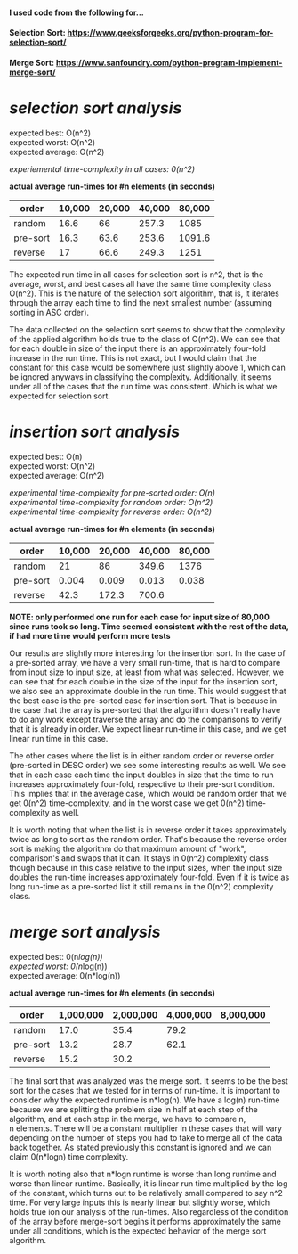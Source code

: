 #### I used code from the following for...
#### Selection Sort:     https://www.geeksforgeeks.org/python-program-for-selection-sort/ 
#### Merge Sort:         https://www.sanfoundry.com/python-program-implement-merge-sort/

# *selection sort analysis*

expected best:      O(n^2)  
expected worst:     O(n^2)  
expected average:   O(n^2)

*experiemental time-complexity in all cases: 0(n^2)*

**actual average run-times for #n elements (in seconds)** 

order    | 10,000 | 20,000 | 40,000 | 80,000  
---------|--------|--------|--------|--------  
random   |   16.6 | 66     |  257.3 | 1085  
pre-sort |   16.3 | 63.6   |  253.6 | 1091.6  
reverse  |  17    | 66.6   |  249.3 | 1251  

The expected run time in all cases for selection sort is n^2, that is the average, worst, and best cases all have the same
time complexity class O(n^2). This is the nature of the selection sort algorithm, that is, it iterates through the array
each time to find the next smallest number (assuming sorting in ASC order).

The data collected on the selection sort seems to show that the complexity of the applied algorithm holds true to the class of O(n^2). We can see that for each double in size of the input there is an approximately four-fold increase in the run time.
This is not exact, but I would claim that the constant for this case would be somewhere just slightly above 1, which can be ignored anyways in classifying the complexity. Additionally, it seems under all of the cases that the run time was consistent.  Which is what we expected for selection sort.  

# *insertion sort analysis*

expected best:      O(n)  
expected worst:     O(n^2)  
expected average:   O(n^2)  

*experimental time-complexity for pre-sorted order:  O(n)*  
*experimental time-complexity for random order:  O(n^2)*  
*experimental time-complexity for reverse order:  O(n^2)*  

**actual average run-times for #n elements (in seconds)**  

order    | 10,000 | 20,000 | 40,000 | 80,000  
---------|--------|--------|--------|--------  
random   |   21   | 86     |  349.6 |  1376
pre-sort |  0.004 | 0.009  |  0.013 |  0.038
reverse  |  42.3  | 172.3  | 700.6  | 

**NOTE: only performed one run for each case for input size of 80,000 since runs took so long. Time seemed consistent  with the rest of the data, if had more time would perform more tests**

Our results are slightly more interesting for the insertion sort. In the case of a pre-sorted array, we have a very small run-time, that is hard to compare from input size to input size, at least from what was selected. However, we can see that for each double in the size of the input for the insertion sort, we also see an approximate double in the run time. This
would suggest that the best case is the pre-sorted case for insertion sort. That is because in the case that the array
is pre-sorted that the algorithm doesn't really have to do any work except traverse the array and do the comparisons to
verify that it is already in order. We expect linear run-time in this case, and we get linear run time in this case.

The other cases where the list is in either random order or reverse order (pre-sorted in DESC order) we see some interesting
results as well. We see that in each case each time the input doubles in size that the time to run increases approximately
four-fold, respective to their pre-sort condition. This implies that in the average case, which would be random order that
we get 0(n^2) time-complexity, and in the worst case we get 0(n^2) time-complexity as well.

It is worth noting that when the list is in reverse order it takes approximately twice as long to sort as the random
order. That's because the reverse order sort is making the algorithm do that maximum amount of "work", comparison's and
swaps that it can. It stays in 0(n^2) complexity class though because in this case relative to the input sizes, when the
input size doubles the run-time increases approximately four-fold. Even if it is twice as long run-time as a pre-sorted list
it still remains in the 0(n^2) complexity class.

# *merge sort analysis* 

expected best:      0(n*log(n))  
expected worst:     0(n*log(n))  
expected average:   0(n*log(n))  


**actual average run-times for #n elements (in seconds)** 

order    | 1,000,000 | 2,000,000 | 4,000,000 | 8,000,000  
---------|-----------|-----------|-----------|--------  
random   |  17.0     |   35.4    |    79.2   | 
pre-sort |  13.2     |  28.7     |    62.1   |   
reverse  |  15.2     |   30.2    |   | 

The final sort that was analyzed was the merge sort.  It seems to be the best sort for the cases that we tested for in terms of run-time.  It is important to consider why the expected runtime is n*log(n).  We have a log(n) run-time because we are splitting the problem size in half at each step of the algorithm, and at each step in the merge, we have to compare n,  
n elements.  There will be a constant multiplier in these cases that will vary depending on the number of steps you had to take to merge all of the data back together.  As stated previously this constant is ignored and we can claim 0(n\*logn) time complexity.  

It is worth noting also that n*logn runtime is worse than long runtime and worse than linear runtime.  Basically, it is
linear run time multiplied by the log of the constant, which turns out to be relatively small compared to say n^2 time.
For very large inputs this is nearly linear but slightly worse, which holds true ion our analysis of the run-times. 
Also regardless of the condition of the array before merge-sort begins it performs approximately the same under all conditions, which is the expected behavior of the merge sort algorithm. 

